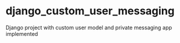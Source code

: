# django_custom_user_messaging
Django project with custom user model and private messaging app implemented 
